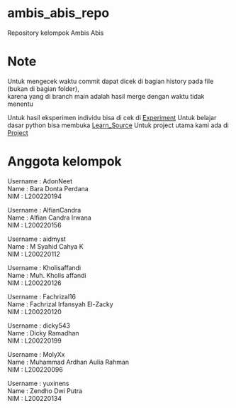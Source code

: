 # ambis_abis_repo
Repository kelompok Ambis Abis  

# Note  
Untuk mengecek waktu commit dapat dicek di bagian history pada file (bukan di bagian folder),  
karena yang di branch main adalah hasil merge dengan waktu tidak menentu  

Untuk hasil eksperimen individu bisa di cek di [Experiment](https://github.com/AdonNeet/ambis_abis_repo/tree/main/Experiment)
Untuk belajar dasar python bisa membuka [Learn_Source](https://github.com/AdonNeet/ambis_abis_repo/tree/main/Learn_Source)
Untuk project utama kami ada di [Project](https://github.com/AdonNeet/ambis_abis_repo/tree/main/Project)


# Anggota kelompok  
Username  : AdonNeet  
Name      : Bara Donta Perdana  
NIM       : L200220194  
  
Username  : AlfianCandra  
Name      : Alfian Candra Irwana  
NIM       : L200220156  
  
Username  : aidmyst  
Name      : M Syahid Cahya K  
NIM       : L200220112  
  
Username  : Kholisaffandi  
Name      : Muh. Kholis affandi  
NIM       : L200220126  
  
Username  : Fachrizal16  
Name      : Fachrizal Irfansyah El-Zacky  
NIM       : L200220120  
  
Username  : dicky543  
Name      : Dicky Ramadhan  
NIM       : L200220199  
  
Username  : MolyXx  
Name      : Muhammad Ardhan Aulia Rahman  
NIM       : L200220096  
  
Username  : yuxinens  
Name      : Zendho Dwi Putra  
NIM       : L200220134  
  
